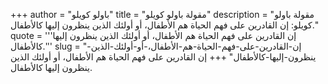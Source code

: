 +++
author = "باولو كويلو"
title = "مقولة باولو كويلو"
description = "مقولة باولو كويلو: إن القادرين على فهم الحياة هم الأطفال، أو أولئك الذين ينظرون إليها كالأطفال."
quote = '''إن القادرين على فهم الحياة هم الأطفال، أو أولئك الذين ينظرون إليها كالأطفال.'''
slug = "إن-القادرين-على-فهم-الحياة-هم-الأطفال،-أو-أولئك-الذين-ينظرون-إليها-كالأطفال"
+++
إن القادرين على فهم الحياة هم الأطفال، أو أولئك الذين ينظرون إليها كالأطفال.

